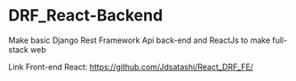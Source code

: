 # DRF_React-Backend
Make basic Django Rest Framework Api back-end and ReactJs to make full-stack web

Link Front-end React: https://github.com/Jdsatashi/React_DRF_FE/
